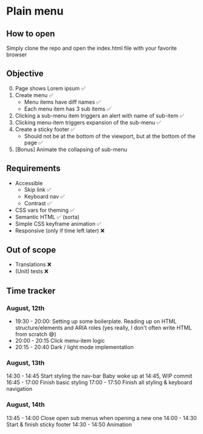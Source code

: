 # Plain menu

## How to open

Simply clone the repo and open the index.html file with your favorite browser

## Objective

0. Page shows Lorem ipsum ✅
1. Create menu ✅
    - Menu items have diff names ✅
    - Each menu item has 3 sub items ✅
2. Clicking a sub-menu item triggers an alert with name of sub-item ✅
3. Clicking menu-item triggers expansion of the sub-menu ✅
4. Create a sticky footer ✅
    - Should not be at the bottom of the viewport, but at the bottom of the page ✅
5. [Bonus] Animate the collapsing of sub-menu

## Requirements

- Accessible
    - Skip link ✅
    - Keyboard nav ✅
    - Contrast ✅
- CSS vars for theming ✅
- Semantic HTML ✅ (sorta)
- Simple CSS keyframe animation ✅
- Responsive (only if time left later) ❌

## Out of scope

- Translations ❌
- (Unit) tests ❌

## Time tracker

### August, 12th
- 19:30 - 20:00: 
Setting up some boilerplate. 
Reading up on HTML structure/elements and ARIA roles (yes really, I don't often write HTML from scratch 😅)
- 20:00 - 20:15
Click menu-item logic
- 20:15 - 20:40
Dark / light mode implementation

### August, 13th
14:30 - 14:45
Start styling the nav-bar
Baby woke up at 14:45, WIP commit
16:45 - 17:00
Finish basic styling
17:00 - 17:50
Finish all styling & keyboard navigation

### August, 14th
13:45 - 14:00
Close open sub menus when opening a new one
14:00 - 14:30
Start & finish sticky footer
14:30 - 14:50
Animation
